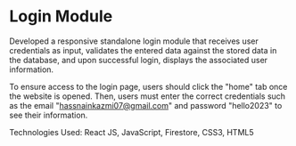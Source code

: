 # Login Module
Developed a responsive standalone login module that receives user credentials as input, validates the entered data against the stored data in the database, and upon successful login, displays the associated user information.

To ensure access to the login page, users should click the "home" tab once the website is opened. Then, users must enter the correct credentials such as the email "hassnainkazmi07@gmail.com" and password "hello2023" to see their information. 

Technologies Used: React JS, JavaScript, Firestore, CSS3, HTML5





